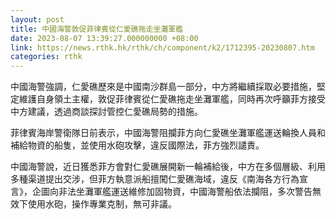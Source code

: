 ```yaml
---
layout: post
title: 中國海警敦促菲律賓從仁愛礁拖走坐灘軍艦
date: 2023-08-07 13:39:27.000000000 +08:00
link: https://news.rthk.hk/rthk/ch/component/k2/1712395-20230807.htm
categories: rthk
---
```


中國海警強調，仁愛礁歷來是中國南沙群島一部分，中方將繼續採取必要措施，堅定維護自身領土主權，敦促菲律賓從仁愛礁拖走坐灘軍艦，同時再次呼籲菲方接受中方建議，透過商談探討管控仁愛礁局勢的措施。

菲律賓海岸警衛隊日前表示，中國海警阻攔菲方向仁愛礁坐灘軍艦運送輪換人員和補給物資的船隻，並使用水砲攻擊，違反國際法，菲方強烈譴責。

中國海警說，近日獲悉菲方會對仁愛礁展開新一輪補給後，中方在多個層級、利用多種渠道提出交涉，但菲方執意派船擅闖仁愛礁海域，違反《南海各方行為宣言》，企圖向非法坐灘軍艦運送維修加固物資，中國海警船依法攔阻，多次警告無效下使用水砲，操作專業克制，無可非議。

